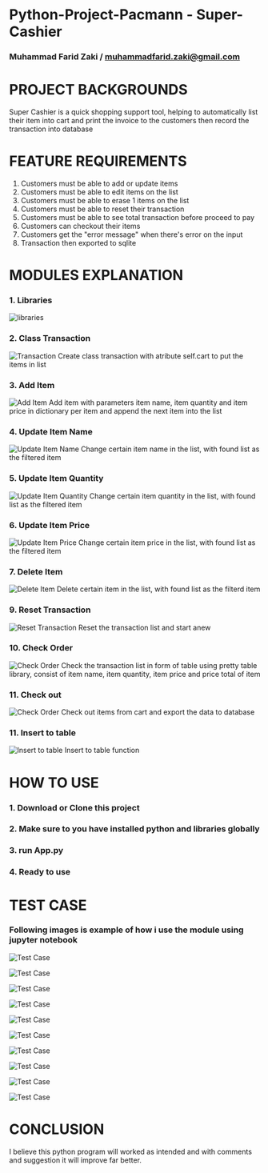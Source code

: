 # Python-Project-Pacmann - Super-Cashier
### Muhammad Farid Zaki / muhammadfarid.zaki@gmail.com

# PROJECT BACKGROUNDS
Super Cashier is a quick shopping support tool, helping to automatically list their item into cart and print the invoice to the customers then record the transaction into database

# FEATURE REQUIREMENTS
1. Customers must be able to add or update items
2. Customers must be able to edit items on the list
3. Customers must be able to erase 1 items on the list
4. Customers must be able to reset their transaction
5. Customers must be able to see total transaction before proceed to pay
6. Customers can checkout their items
7. Customers get the "error message" when there's error on the input
8. Transaction then exported to sqlite

<!---# FLOWCHART
![Flowchart](https://github.com/nuralamsaputra/Cashier-Project/blob/master/img/flowchart%20super%20cashier.drawio.png)--->

# MODULES EXPLANATION

### 1. Libraries
![libraries](img/functions/libraries.png)

### 2. Class Transaction
![Transaction](https://github.com/nuralamsaputra/Cashier-Project/blob/master/img/02.%20class%20Transaction.png)
Create class transaction with atribute self.cart to put the items in list

### 3. Add Item
![Add Item](img/functions/add_item.png)
Add item with parameters item name, item quantity and item price in dictionary per item and append the next item into the list

### 4. Update Item Name
![Update Item Name](img/functions/update_name.png)
Change certain item name in the list, with found list as the filtered item 

### 5. Update Item Quantity
![Update Item Quantity](img/functions/update_amount.png)
Change certain item quantity in the list, with found list as the filtered item

### 6. Update Item Price
![Update Item Price](img/functions/update_price.png)
Change certain item price in the list, with found list as the filtered item

### 7. Delete Item
![Delete Item](img/functions/delete_item.png)
Delete certain item in the list, with found list as the filterd item

### 9. Reset Transaction
![Reset Transaction](img/functions/reset_transaction.png)
Reset the transaction list and start anew

### 10. Check Order
![Check Order](img/functions/check_order.png)
Check the transaction list in form of table using pretty table library, consist of item name, item quantity, item price and price total of item

### 11. Check out
![Check Order](img/functions/check_out.png)
Check out items from cart and export the data to database

### 11. Insert to table
![Insert to table](img/functions/insert_to_table.png)
Insert to table function


# HOW TO USE 

### 1. Download or Clone this project
### 2. Make sure to you have installed python and libraries globally
### 3. run App.py
### 4. Ready to use

# TEST CASE

### Following images is example of how i use the module using jupyter notebook

![Test Case](img/test_cases/run_script.png)

![Test Case](img/test_cases/run_1.png)

![Test Case](img/test_cases/run_2.png)

![Test Case](img/test_cases/run_3.png)

![Test Case](img/test_cases/run_4.png)

![Test Case](img/test_cases/run_5.png)

![Test Case](img/test_cases/run_6.png)

![Test Case](img/test_cases/run_7.png)

![Test Case](img/test_cases/run_8.png)

![Test Case](img/test_cases/run_9.png)

# CONCLUSION

I believe this python program will worked as intended and with comments and suggestion it will improve far better.
